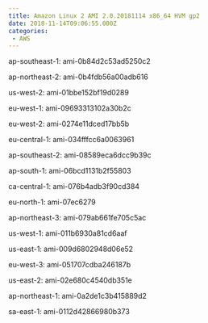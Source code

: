```yaml
---
title: Amazon Linux 2 AMI 2.0.20181114 x86_64 HVM gp2
date: 2018-11-14T09:06:55.000Z
categories:
 - AWS
---
```


ap-southeast-1: ami-0b84d2c53ad5250c2

ap-northeast-2: ami-0b4fdb56a00adb616

us-west-2: ami-01bbe152bf19d0289

eu-west-1: ami-09693313102a30b2c

eu-west-2: ami-0274e11dced17bb5b

eu-central-1: ami-034fffcc6a0063961

ap-southeast-2: ami-08589eca6dcc9b39c

ap-south-1: ami-06bcd1131b2f55803

ca-central-1: ami-076b4adb3f90cd384

eu-north-1: ami-07ec6279

ap-northeast-3: ami-079ab661fe705c5ac

us-west-1: ami-011b6930a81cd6aaf

us-east-1: ami-009d6802948d06e52

eu-west-3: ami-051707cdba246187b

us-east-2: ami-02e680c4540db351e

ap-northeast-1: ami-0a2de1c3b415889d2

sa-east-1: ami-0112d42866980b373

